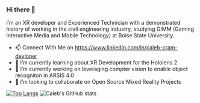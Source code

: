 ### Hi there 👋
I’m an XR developer and Experienced Technician with a demonstrated history of working in the civil engineering industry, studying GIMM (Gaming Interactive Media and Mobile Technology) at Boise State University.

- 📫 Connect With Me on https://www.linkedin.com/in/caleb-cram-devloper
- 🌱 I’m currently learning about XR Development for the Hololens 2
- 🔭 I’m currently working on leveraging compter vision to enable object recogniton in ARSIS 4.0
- 👯 I’m looking to collaborate on Open Source Mixed Reality Projects
<!--
**calebcram/calebcram** is a ✨ _special_ ✨ repository because its `README.md` (this file) appears on your GitHub profile.

Here are some ideas to get you started:

- 🔭 I’m currently working on ...
- 🌱 I’m currently learning ...
- 👯 I’m looking to collaborate on ...
- 🤔 I’m looking for help with ...
- 💬 Ask me about ...
- 📫 How to reach me: ...
- 😄 Pronouns: ...
- ⚡ Fun fact: ...
-->
[![Top Langs](https://github-readme-stats.vercel.app/api/top-langs/?username=calebcram&langs_count=6&layout=compact&theme=radical)](https://github.com/calebcram/github-readme-stats)
![Caleb's GitHub stats](https://github-readme-stats.vercel.app/api?username=calebcram&show_icons=true&theme=radical)
